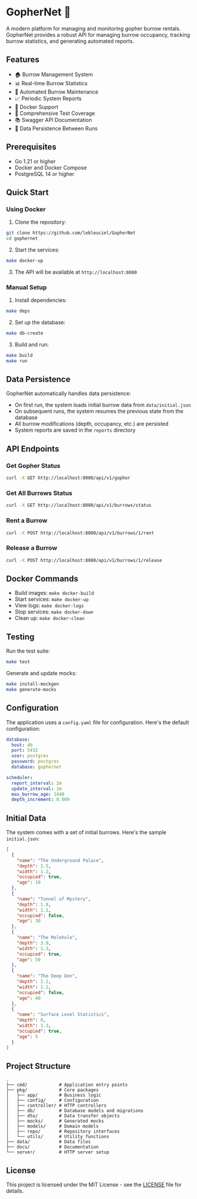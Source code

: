 # GopherNet 🦫

A modern platform for managing and monitoring gopher burrow rentals. GopherNet provides a robust API for managing burrow occupancy, tracking burrow statistics, and generating automated reports.

## Features

- 🏠 Burrow Management System
- 📊 Real-time Burrow Statistics
- 🔄 Automated Burrow Maintenance
- 📈 Periodic System Reports
- 🐳 Docker Support
- 🧪 Comprehensive Test Coverage
- 📚 Swagger API Documentation
- 💾 Data Persistence Between Runs

## Prerequisites

- Go 1.21 or higher
- Docker and Docker Compose
- PostgreSQL 14 or higher

## Quick Start

### Using Docker

1. Clone the repository:
```bash
git clone https://github.com/lebleuciel/GopherNet
cd gophernet
```

2. Start the services:
```bash
make docker-up
```

3. The API will be available at `http://localhost:8080`

### Manual Setup

1. Install dependencies:
```bash
make deps
```

2. Set up the database:
```bash
make db-create
```

3. Build and run:
```bash
make build
make run
```

## Data Persistence

GopherNet automatically handles data persistence:

- On first run, the system loads initial burrow data from `data/initial.json`
- On subsequent runs, the system resumes the previous state from the database
- All burrow modifications (depth, occupancy, etc.) are persisted
- System reports are saved in the `reports` directory

## API Endpoints

### Get Gopher Status
```bash
curl -X GET http://localhost:8080/api/v1/gopher
```

### Get All Burrows Status
```bash
curl -X GET http://localhost:8080/api/v1/burrows/status
```

### Rent a Burrow
```bash
curl -X POST http://localhost:8080/api/v1/burrows/1/rent
```

### Release a Burrow
```bash
curl -X POST http://localhost:8080/api/v1/burrows/1/release
```

## Docker Commands

- Build images: `make docker-build`
- Start services: `make docker-up`
- View logs: `make docker-logs`
- Stop services: `make docker-down`
- Clean up: `make docker-clean`

## Testing

Run the test suite:
```bash
make test
```

Generate and update mocks:
```bash
make install-mockgen
make generate-mocks
```

## Configuration

The application uses a `config.yaml` file for configuration. Here's the default configuration:

```yaml
database:
  host: db
  port: 5432
  user: postgres
  password: postgres
  database: gophernet

scheduler:
  report_interval: 2m
  update_interval: 1m
  max_burrow_age: 1440
  depth_increment: 0.009
```

## Initial Data

The system comes with a set of initial burrows. Here's the sample `initial.json`:

```json
[
  {
    "name": "The Underground Palace",
    "depth": 2.5,
    "width": 1.2,
    "occupied": true,
    "age": 10
  },
  {
    "name": "Tunnel of Mystery",
    "depth": 1.8,
    "width": 1.1,
    "occupied": false,
    "age": 30
  },
  {
    "name": "The Molehole",
    "depth": 3.0,
    "width": 1.3,
    "occupied": true,
    "age": 50
  },
  {
    "name": "The Deep Den",
    "depth": 2.2,
    "width": 1.2,
    "occupied": false,
    "age": 40
  },
  {
    "name": "Surface Level Statistics",
    "depth": 0,
    "width": 1.3,
    "occupied": true,
    "age": 5
  }
]
```

## Project Structure

```
.
├── cmd/            # Application entry points
├── pkg/            # Core packages
│   ├── app/        # Business logic
│   ├── config/     # Configuration
│   ├── controller/ # HTTP controllers
│   ├── db/         # Database models and migrations
│   ├── dto/        # Data transfer objects
│   ├── mocks/      # Generated mocks
│   ├── models/     # Domain models
│   ├── repo/       # Repository interfaces
│   └── utils/      # Utility functions
├── data/           # Data files
├── docs/           # Documentation
└── server/         # HTTP server setup
```

## License

This project is licensed under the MIT License - see the [LICENSE](LICENSE) file for details.
